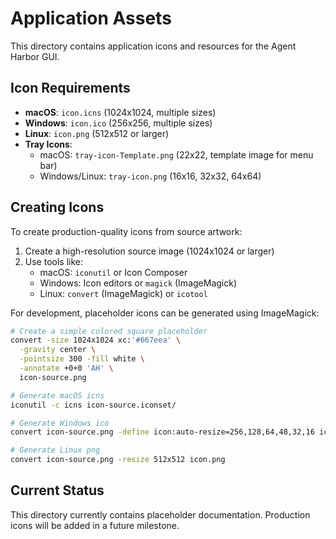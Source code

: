 # Application Assets

This directory contains application icons and resources for the Agent Harbor GUI.

## Icon Requirements

- **macOS**: `icon.icns` (1024x1024, multiple sizes)
- **Windows**: `icon.ico` (256x256, multiple sizes)
- **Linux**: `icon.png` (512x512 or larger)
- **Tray Icons**:
  - macOS: `tray-icon-Template.png` (22x22, template image for menu bar)
  - Windows/Linux: `tray-icon.png` (16x16, 32x32, 64x64)

## Creating Icons

To create production-quality icons from source artwork:

1. Create a high-resolution source image (1024x1024 or larger)
2. Use tools like:
   - macOS: `iconutil` or Icon Composer
   - Windows: Icon editors or `magick` (ImageMagick)
   - Linux: `convert` (ImageMagick) or `icotool`

For development, placeholder icons can be generated using ImageMagick:

```bash
# Create a simple colored square placeholder
convert -size 1024x1024 xc:'#667eea' \
  -gravity center \
  -pointsize 300 -fill white \
  -annotate +0+0 'AH' \
  icon-source.png

# Generate macOS icns
iconutil -c icns icon-source.iconset/

# Generate Windows ico
convert icon-source.png -define icon:auto-resize=256,128,64,48,32,16 icon.ico

# Generate Linux png
convert icon-source.png -resize 512x512 icon.png
```

## Current Status

This directory currently contains placeholder documentation.
Production icons will be added in a future milestone.
